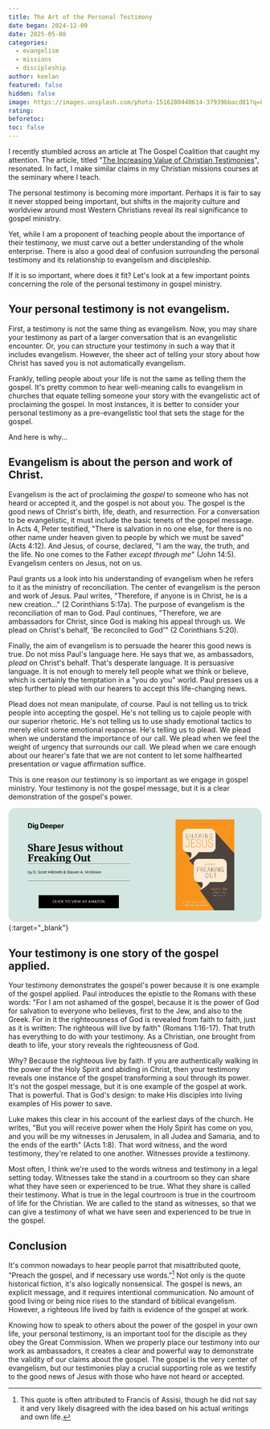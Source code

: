 ```yaml
---
title: The Art of the Personal Testimony
date began: 2024-12-09
date: 2025-05-08
categories:
  - evangelism
  - missions
  - discipleship
author: keelan
featured: false
hidden: false
image: https://images.unsplash.com/photo-1516280440614-37939bbacd81?q=80&w=870&auto=format&fit=crop&ixlib=rb-4.1.0&ixid=M3wxMjA3fDB8MHxwaG90by1wYWdlfHx8fGVufDB8fHx8fA%3D%3D
rating: 
beforetoc: 
toc: false
---
```


I recently stumbled across an article at The Gospel Coalition that caught my attention. The article, titled "[The Increasing Value of Christian Testimonies](https://au.thegospelcoalition.org/article/the-increasing-value-of-christian-testimonies/)", resonated. In fact, I make similar claims in my Christian missions courses at the seminary where I teach. 

The personal testimony is becoming more important. Perhaps it is fair to say it never stopped being important, but shifts in the majority culture and worldview around most Western Christians reveal its real significance to gospel ministry. 

Yet, while I am a proponent of teaching people about the importance of their testimony, we must carve out a better understanding of the whole enterprise. There is also a good deal of confusion surrounding the personal testimony and its relationship to evangelism and discipleship. 

If it is so important, where does it fit? Let's look at a few important points concerning the role of the personal testimony in gospel ministry. 

## Your personal testimony is not evangelism. 
First, a testimony is not the same thing as evangelism. Now, you may share your testimony as part of a larger conversation that is an evangelistic encounter. Or, you can structure your testimony in such a way that it includes evangelism. However, the sheer act of telling your story about how Christ has saved you is not automatically evangelism. 

Frankly, telling people about your life is not the same as telling them the gospel. It's pretty common to hear well-meaning calls to evangelism in churches that equate telling someone your story with the evangelistic act of proclaiming the gospel. In most instances, it is better to consider your personal testimony as a pre-evangelistic tool that sets the stage for the gospel. 

And here is why...

## Evangelism is about the person and work of Christ.

Evangelism is the act of proclaiming *the gospel* to someone who has not heard or accepted it, and the gospel is not about you. The gospel is the good news of Christ's birth, life, death, and resurrection. For a conversation to be evangelistic, it must include the basic tenets of the gospel message. In Acts 4, Peter testified, "There is salvation in no one else, for there is no other name under heaven given to people by which we must be saved" (Acts 4:12). And Jesus, of course, declared, "I am the way, the truth, and the life. No one comes to the Father *except through me*" (John 14:5). Evangelism centers on Jesus, not on us.

Paul grants us a look into his understanding of evangelism when he refers to it as the ministry of reconciliation. The center of evangelism is the person and work of Jesus. Paul writes, "Therefore, if anyone is in Christ, he is a new creation..." (2 Corinthians 5:17a). The purpose of evangelism is the reconciliation of man to God. Paul continues, "Therefore, we are ambassadors for Christ, since God is making his appeal through us. We plead on Christ's behalf, 'Be reconciled to God'" (2 Corinthians 5:20).

Finally, the aim of evangelism is to persuade the hearer this good news is true. Do not miss Paul's language here. He says that we, as ambassadors, *plead* on Christ's behalf. That's desperate language. It is persuasive language. It is not enough to merely tell people what we think or believe, which is certainly the temptation in a "you do you" world. Paul presses us a step further to plead with our hearers to accept this life-changing news.

Plead does not mean manipulate, of course. Paul is not telling us to trick people into accepting the gospel. He's not telling us to cajole people with our superior rhetoric. He's not telling us to use shady emotional tactics to merely elicit some emotional response. He's telling us to plead. We plead when we understand the importance of our call. We plead when we feel the weight of urgency that surrounds our call. We plead when we care enough about our hearer's fate that we are not content to let some halfhearted presentation or vague affirmation suffice.

This is one reason our testimony is so important as we engage in gospel ministry. Your testimony is not the gospel message, but it is a clear demonstration of the gospel's power.

[![Share Jesus without Freaking Out](images/promo/share-jesus.png)](https://amzn.to/3YTy8lB){:target="_blank"}

## Your testimony is one story of the gospel applied. 
Your testimony demonstrates the gospel's power because it is one example of the gospel applied. Paul introduces the epistle to the Romans with these words: "For I am not ashamed of the gospel, because it is the power of God for salvation﻿ to everyone who believes, first to the Jew, and also to the Greek. For in it the righteousness of God is revealed from faith to faith, just as it is written: The righteous will live by faith" (Romans 1:16-17). That truth has everything to do with your testimony. As a Christian, one brought from death to life, your story reveals the righteousness of God. 

Why? Because the righteous live by faith. If you are authentically walking in the power of the Holy Spirit and abiding in Christ, then your testimony reveals one instance of the gospel transforming a soul through its power. It's not the gospel message, but it is one example of the gospel at work. That is powerful. That is God's design: to make His disciples into living examples of His power to save.

Luke makes this clear in his account of the earliest days of the church. He writes, "But you will receive power when the Holy Spirit has come on you, and you will be my witnesses in Jerusalem, in all Judea and Samaria, and to the ends of the earth" (Acts 1:8). That word witness, and the word testimony, they're related to one another. Witnesses provide a testimony. 

Most often, I think we're used to the words witness and testimony in a legal setting today. Witnesses take the stand in a courtroom so they can share what they have seen or experienced to be true. What they share is called their testimony. What is true in the legal courtroom is true in the courtroom of life for the Christian. We are called to the stand as witnesses, so that we can give a testimony of what we have seen and experienced to be true in the gospel.

## Conclusion
It's common nowadays to hear people parrot that misattributed quote, "Preach the gospel, and if necessary use words."[^1] Not only is the quote historical fiction, it's also logically nonsensical. The gospel is news, an explicit message, and it requires intentional communication. No amount of good living or being nice rises to the standard of biblical evangelism. However, a righteous life lived by faith is evidence of the gospel at work. 

Knowing how to speak to others about the power of the gospel in your own life, your personal testimony, is an important tool for the disciple as they obey the Great Commission. When we properly place our testimony into our work as ambassadors, it creates a clear and powerful way to demonstrate the validity of our claims about the gospel. The gospel is the very center of evangelism, but our testimonies play a crucial supporting role as we testify to the good news of Jesus with those who have not heard or accepted.

[^1]: This quote is often attributed to Francis of Assisi, though he did not say it and very likely disagreed with the idea based on his actual writings and own life.